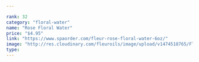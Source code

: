 ```yaml
---

rank: 32 
category: "floral-water"
name: "Rose Floral Water"
price: "$4.95"
link: "https://www.spaorder.com/fleur-rose-floral-water-6oz/"
image: "http://res.cloudinary.com/fleuroils/image/upload/v1474518765/Floral%20Water/rose.jpg"
type: 
---
```

